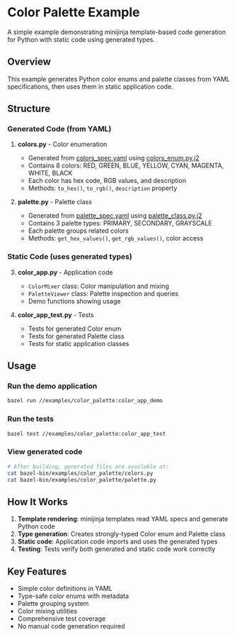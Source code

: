 # Color Palette Example

A simple example demonstrating minijinja template-based code generation for Python with static code using generated types.

## Overview

This example generates Python color enums and palette classes from YAML specifications, then uses them in static application code.

## Structure

### Generated Code (from YAML)

1. **colors.py** - Color enumeration
   - Generated from [colors_spec.yaml](colors_spec.yaml) using [colors_enum.py.j2](colors_enum.py.j2)
   - Contains 8 colors: RED, GREEN, BLUE, YELLOW, CYAN, MAGENTA, WHITE, BLACK
   - Each color has hex code, RGB values, and description
   - Methods: `to_hex()`, `to_rgb()`, `description` property

2. **palette.py** - Palette class
   - Generated from [palette_spec.yaml](palette_spec.yaml) using [palette_class.py.j2](palette_class.py.j2)
   - Contains 3 palette types: PRIMARY, SECONDARY, GRAYSCALE
   - Each palette groups related colors
   - Methods: `get_hex_values()`, `get_rgb_values()`, color access

### Static Code (uses generated types)

3. **color_app.py** - Application code
   - `ColorMixer` class: Color manipulation and mixing
   - `PaletteViewer` class: Palette inspection and queries
   - Demo functions showing usage

4. **color_app_test.py** - Tests
   - Tests for generated Color enum
   - Tests for generated Palette class
   - Tests for static application classes

## Usage

### Run the demo application
```bash
bazel run //examples/color_palette:color_app_demo
```

### Run the tests
```bash
bazel test //examples/color_palette:color_app_test
```

### View generated code
```bash
# After building, generated files are available at:
cat bazel-bin/examples/color_palette/colors.py
cat bazel-bin/examples/color_palette/palette.py
```

## How It Works

1. **Template rendering**: minijinja templates read YAML specs and generate Python code
2. **Type generation**: Creates strongly-typed Color enum and Palette class
3. **Static code**: Application code imports and uses the generated types
4. **Testing**: Tests verify both generated and static code work correctly

## Key Features

- Simple color definitions in YAML
- Type-safe color enums with metadata
- Palette grouping system
- Color mixing utilities
- Comprehensive test coverage
- No manual code generation required
